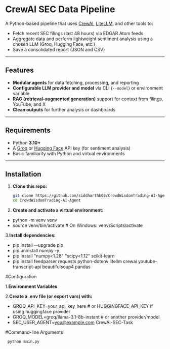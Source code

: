 # CrewAI SEC Data Pipeline

A Python-based pipeline that uses [CrewAI](https://github.com/joaomdmoura/crewAI), [LiteLLM](https://docs.litellm.ai/), and other tools to:
- Fetch recent SEC filings (last 48 hours) via EDGAR Atom feeds
- Aggregate data and perform lightweight sentiment analysis using a chosen LLM (Groq, Hugging Face, etc.)
- Save a consolidated report (JSON and CSV)

---

## Features

- **Modular agents** for data fetching, processing, and reporting
- **Configurable LLM provider and model** via CLI (`--model`) or environment variable
- **RAG (retrieval-augmented generation)** support for context from filings, YouTube, and X
- **Clean outputs** for further analysis or dashboards

---

## Requirements

- Python **3.10+**
- A [Groq](https://console.groq.com/) or [Hugging Face](https://huggingface.co/) API key (for sentiment analysis)
- Basic familiarity with Python and virtual environments

---

## Installation

1. **Clone this repo:**
   ```bash
   git clone https://github.com/siddharthk08/CrowdWisdomTrading-AI-Agent.git
   cd CrowdWisdomTrading-AI-Agent

2. **Create and activate a virtual environment:**

- python -m venv venv
- source venv/bin/activate   # On Windows: venv\Scripts\activate


3.**Install dependencies:**

- pip install --upgrade pip
- pip uninstall numpy -y
- pip install "numpy<1.28" "scipy<1.12" scikit-learn
- pip install feedparser requests python-dotenv litellm crewai youtube-transcript-api beautifulsoup4 pandas

#Configuration

1.**Environment Variables**

2.**Create a .env file (or export vars) with:**

- GROQ_API_KEY=your_api_key_here          # or HUGGINGFACE_API_KEY if using huggingface provider
- GROQ_MODEL=groq/llama-3.1-8b-instant   # or another provider/model
- SEC_USER_AGENT=you@example.com CrewAI-SEC-Task

#Command-line Arguments
```bash
 python main.py

